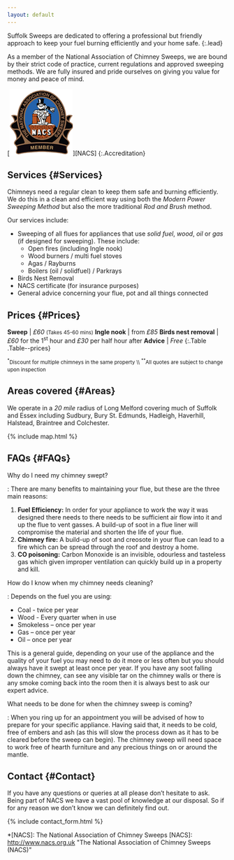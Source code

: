 ```yaml
---
layout: default
---
```


<div class="Grid Grid--space">
  <div class="Grid-cell u-sm-size3of4 u-md-size4of5 u-lg-size5of6 u-xl-size5of6" markdown="1">

Suffolk Sweeps are dedicated to offering a professional but
friendly approach to keep your fuel burning efficiently and your home safe.
{:.lead}

As a member of the National Association of Chimney Sweeps, we are bound by
their strict code of practice, current regulations and approved sweeping
methods. We are fully insured and pride ourselves on giving you value for
money and peace of mind.

  </div>
  <div class="Grid-cell u-textCenter u-sm-size1of4 u-md-size1of5 u-lg-size1of6 u-xl-size1of6" markdown="1">

[![The National Association of Chimney Sweeps (NACS)](/assets/images/nacs.png)][NACS]
{:.Accreditation}

  </div>
</div>

## Services {#Services}

Chimneys need a regular clean to keep them safe and burning efficiently. We do
this in a clean and efficient way using both the _Modern Power Sweeping Method_
but also the more traditional _Rod and Brush_ method.

Our services include:

* Sweeping of all flues for appliances that use _solid fuel_, _wood_, _oil_ or
  _gas_ (if designed for sweeping). These include:
  * Open fires (including Ingle nook)
  * Wood burners / multi fuel stoves
  * Agas / Rayburns
  * Boilers (oil / solidfuel) / Parkrays
* Birds Nest Removal
* NACS certificate (for insurance purposes)
* General advice concerning your flue, pot and all things connected

## Prices {#Prices}

__Sweep__ | _£60_ <small>(Takes 45-60 mins)</small>
__Ingle nook__ | from _£85_
__Birds nest removal__ | _£60_ for the 1<sup>st</sup> hour and _£30_ per half hour after
__Advice__ | _Free_
{:.Table .Table--prices}

<small>
  <sup>*</sup>Discount for multiple chimneys in the same property \\
  <sup>**</sup>All quotes are subject to change upon inspection
</small>

## Areas covered {#Areas}

We operate in a _20 mile_ radius of Long Melford covering much of Suffolk and
Essex including Sudbury, Bury St. Edmunds, Hadleigh, Haverhill, Halstead,
Braintree and Colchester.

{% include map.html %}

## FAQs {#FAQs}

Why do I need my chimney swept?

: There are many benefits to maintaining your flue, but these are the three main
  reasons:

  1. __Fuel Efficiency:__ In order for your appliance to work the way it was
     designed there needs to there needs to be sufficient air flow into it and
     up the flue to vent gasses. A build-up of soot in a flue liner will
     compromise the material and shorten the life of your flue.
  2. __Chimney fire:__ A build-up of soot and creosote in your flue can lead to
     a fire which can be spread through the roof and destroy a home.
  3. __CO poisoning:__ Carbon Monoxide is an invisible, odourless and tasteless
     gas which given improper ventilation can quickly build up in a property and
     kill.

How do I know when my chimney needs cleaning?

: Depends on the fuel you are using:

  * Coal - twice per year
  * Wood - Every quarter when in use
  * Smokeless – once per year
  * Gas – once per year
  * Oil – once per year

  This is a general guide, depending on your use of the appliance and the
  quality of your fuel you may need to do it more or less often but you should
  always have it swept at least once per year. If you have any soot falling down
  the chimney, can see any visible tar on the chimney walls or there is any
  smoke coming back into the room then it is always best to ask our expert
  advice.

What needs to be done for when the chimney sweep is coming?

: When you ring up for an appointment you will be advised of how to prepare for
  your specific appliance. Having said that, it needs to be cold, free of embers
  and ash (as this will slow the process down as it has to be cleared before the
  sweep can begin). The chimney sweep will need space to work free of hearth
  furniture and any precious things on or around the mantle.

## Contact {#Contact}

If you have any questions or queries at all please don’t hesitate to ask. Being
part of NACS we have a vast pool of knowledge at our disposal. So if for any
reason we don’t know we can definitely find out.

{% include contact_form.html %}

*[NACS]: The National Association of Chimney Sweeps
[NACS]: http://www.nacs.org.uk "The National Association of Chimney Sweeps (NACS)"
